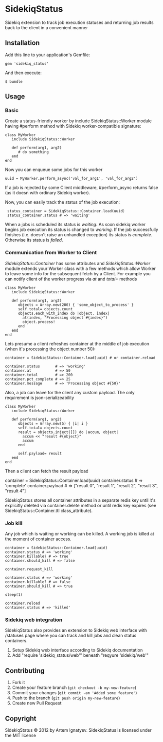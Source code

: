 # SidekiqStatus

Sidekiq extension to track job execution statuses and returning job results back to the client in a convenient manner

## Installation

Add this line to your application's Gemfile:

    gem 'sidekiq_status'

And then execute:

    $ bundle

## Usage

### Basic

Create a status-friendly worker by include SidekiqStatus::Worker module having #perform method with Sidekiq worker-compatible signature:

    class MyWorker
       include SidekiqStatus::Worker

       def perform(arg1, arg2)
          # do something
       end
    end

Now you can enqueue some jobs for this worker

    uuid = MyWorker.perform_async('val_for_arg1', 'val_for_arg2')

If a job is rejected by some Client middleware, #perform_async returns false (as it doesn with ordinary Sidekiq worker).

Now, you can easily track the status of the job execution:

     status_container = SidekiqStatus::Container.load(uuid)
     status_container.status # => 'waiting'

When a jobs is scheduled its status is *waiting*. As soon sidekiq worker begins job execution its status is changed to *working*.
If the job successfully finishes (i.e. doesn't raise an unhandled exception) its status is *complete*. Otherwise its status is *failed*.

### Communication from Worker to Client

*SidekiqStatus::Container* has some attributes and *SidekiqStatus::Worker* module extends your Worker class with a few methods which allow Worker to leave
some info for the subsequent fetch by a Client. For example you can notify client of the worker progress via *at* and *total=* methods

    class MyWorker
       include SidekiqStatus::Worker

       def perform(arg1, arg2)
          objects = Array.new(200) { 'some_object_to_process' }
          self.total= objects.count
          objects.each_with_index do |object, index|
            at(index, "Processing object #{index}")
            object.process!
          end
       end
    end

Lets presume a client refreshes container at the middle of job execution (when it's processing the object number 50):

    container = SidekiqStatus::Container.load(uuid) # or container.reload

    container.status       # => 'working'
    container.at           # => 50
    container.total        # => 200
    container.pct_complete # => 25
    container.message      # => 'Processing object #{50}'

Also, a job can leave for the client any custom payload. The only requirement is json-serializeability

    class MyWorker
       include SidekiqStatus::Worker

       def perform(arg1, arg2)
          objects = Array.new(5) { |i| i }
          self.total= objects.count
          result = objects.inject([]) do |accum, object|
            accum << "result #{object}"
            accum
          end

          self.payload= result
       end
    end


Then a client can fetch the result payload

   container = SidekiqStatus::Container.load(uuid)
   container.status  # => 'complete'
   container.payload # => ["result 0", "result 1", "result 2", "result 3", "result 4"]

SidekiqStatus stores all container attributes in a separate redis key until it's explicitly deleted via container.delete method
or until redis key expires (see SidekiqStatus::Container.ttl class_attribute).

### Job kill

Any job which is waiting or working can be killed. A working job is killed at the moment of container access.

    container = SidekiqStatus::Container.load(uuid)
    container.status # => 'working'
    container.killable? # => true
    container.should_kill # => false

    container.request_kill

    container.status # => 'working'
    container.killable? # => false
    container.should_kill # => true

    sleep(1)

    container.reload
    container.status # => 'killed'

### Sidekiq web integration

SidekiqStatus also provides an extension to Sidekiq web interface with /statuses page where you can track and kill jobs
and clean status containers.

   1. Setup Sidekiq web interface according to Sidekiq documentation
   2. Add "require 'sidekiq_status/web'" beneath "reqyure 'sidekiq/web'"

## Contributing

1. Fork it
2. Create your feature branch (`git checkout -b my-new-feature`)
3. Commit your changes (`git commit -am 'Added some feature'`)
4. Push to the branch (`git push origin my-new-feature`)
5. Create new Pull Request


## Copyright

SidekiqStatus © 2012 by Artem Ignatyev. SidekiqStatus is licensed under the MIT license

